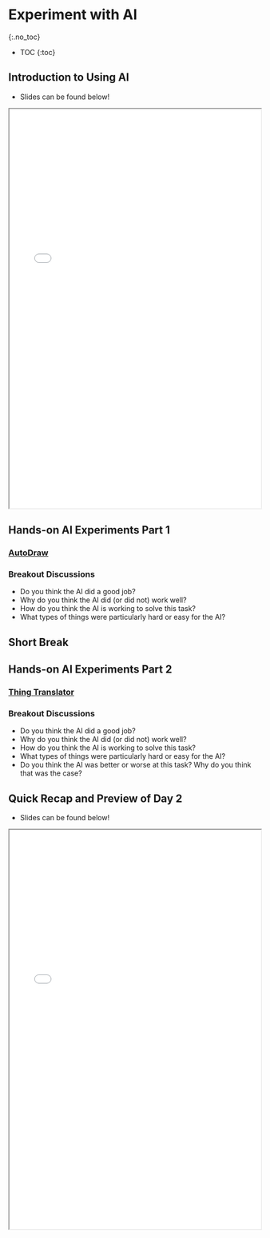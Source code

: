 # Experiment with AI
{:.no_toc}

* TOC
{:toc}

## Introduction to Using AI
+ Slides can be found below!

<iframe title="Tools" src="{{'/schedule/1/experiment/intro.pdf' | relative_url }}" width="100%" height="800px" marginwidth="0" marginheight="0" frameborder="1" scrolling="auto"></iframe>

## Hands-on AI Experiments Part 1
### [AutoDraw](https://www.autodraw.com/)
### Breakout Discussions
+ Do you think the AI did a good job?
+ Why do you think the AI did (or did not) work well?
+ How do you think the AI is working to solve this task?
+ What types of things were particularly hard or easy for the AI?

## Short Break 

## Hands-on AI Experiments Part 2
### [Thing Translator](https://thing-translator.appspot.com/)
### Breakout Discussions
+ Do you think the AI did a good job?
+ Why do you think the AI did (or did not) work well?
+ How do you think the AI is working to solve this task?
+ What types of things were particularly hard or easy for the AI?
+ Do you think the AI was better or worse at this task? Why do you think that was the case?

## Quick Recap and Preview of Day 2 
+ Slides can be found below!

<iframe title="Tools" src="{{'/schedule/1/experiment/recap.pdf' | relative_url }}" width="100%" height="800px" marginwidth="0" marginheight="0" frameborder="1" scrolling="auto"></iframe>